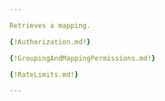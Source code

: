 ```yaml
---

Retrieves a mapping.

{!Authorization.md!}

{!GroupingAndMappingPermissions.md!}

{!RateLimits.md!}

---
```

